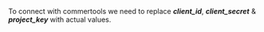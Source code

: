To connect with commertools we need to replace **_client_id_**, **_client_secret_** & **_project_key_** with actual values.